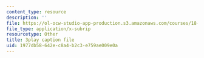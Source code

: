 ```yaml
---
content_type: resource
description: ''
file: https://ol-ocw-studio-app-production.s3.amazonaws.com/courses/18-01sc-single-variable-calculus-fall-2010/1977db58642ec8a4b2c3e759ae009e0a_XRkgBWbWvg4.srt
file_type: application/x-subrip
resourcetype: Other
title: 3play caption file
uid: 1977db58-642e-c8a4-b2c3-e759ae009e0a
---
```

